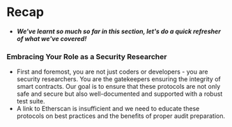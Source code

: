 # Recap
- ***We've learnt so much so far in this section, let's do a quick refresher of what we've covered!***

### Embracing Your Role as a Security Researcher
- First and foremost, you are not just coders or developers - you are security researchers. You are the gatekeepers ensuring the integrity of smart contracts. Our goal is to ensure that these protocols are not only safe and secure but also well-documented and supported with a robust test suite.
- A link to Etherscan is insufficient and we need to educate these protocols on best practices and the benefits of proper audit preparation.
